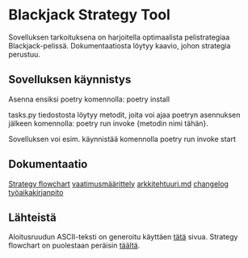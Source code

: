 # Blackjack Strategy Tool

Sovelluksen tarkoituksena on harjoitella optimaalista pelistrategiaa Blackjack-pelissä. Dokumentaatiosta löytyy kaavio, johon strategia perustuu.

## Sovelluksen käynnistys
Asenna ensiksi poetry komennolla: poetry install

tasks.py tiedostosta löytyy metodit, joita voi ajaa poetryn asennuksen jälkeen komennolla: poetry run invoke {metodin nimi tähän}.

Sovelluksen voi esim. käynnistää komennolla poetry run invoke start

## Dokumentaatio
[Strategy flowchart](https://github.com/ogvirtan/ot-harjoitustyo/blob/master/dokumentaatio/Strategy_flowchart.jpg)
[vaatimusmäärittely](https://github.com/ogvirtan/ot-harjoitustyo/blob/master/dokumentaatio/vaatimusmaarittely.md)
[arkkitehtuuri.md](https://github.com/ogvirtan/ot-harjoitustyo/blob/master/dokumentaatio/arkkitehtuuri.md)
[changelog](https://github.com/ogvirtan/ot-harjoitustyo/blob/master/dokumentaatio/changelog.md)
[työaikakirjanpito](https://github.com/ogvirtan/ot-harjoitustyo/blob/master/dokumentaatio/tyoaikakirjanpito.md)

## Lähteistä
Aloitusruudun ASCII-teksti on generoitu käyttäen [tätä](https://patorjk.com/software/taag/#p=display&f=Standard&t=Type%20Something%20) sivua.
Strategy flowchart on puolestaan peräisin [täältä](https://www.blackjackapprenticeship.com/blackjack-strategy-charts/).
